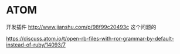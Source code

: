 ATOM
=======
开发插件
http://www.jianshu.com/p/98f99c20493c
这个问题的

https://discuss.atom.io/t/open-rb-files-with-ror-grammar-by-default-instead-of-ruby/14093/7
